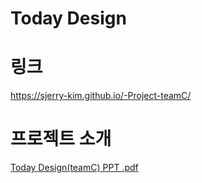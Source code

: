# Today Design

# 링크
https://sjerry-kim.github.io/-Project-teamC/

# 프로젝트 소개
[Today Design(teamC) PPT .pdf](https://github.com/hjk92go/-Project-teamC/files/11098074/teamC.pdf)
